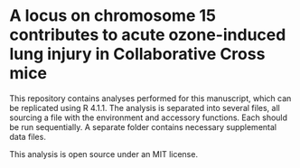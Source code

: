 # A locus on chromosome 15 contributes to acute ozone-induced lung injury in Collaborative Cross mice

This repository contains analyses performed for this manuscript, which can be replicated using R 4.1.1. The analysis is separated into several files, all sourcing a file with the environment and accessory functions. Each should be run sequentially. A separate folder contains necessary supplemental data files.

This analysis is open source under an MIT license.